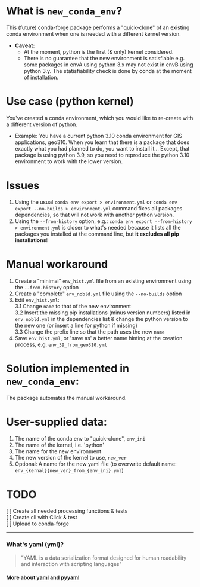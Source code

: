 # What is `new_conda_env`?
This (future) conda-forge package performs a "quick-clone" of an existing conda environment when one is needed with a different kernel version.  
* **Caveat:**
  - At the moment, python is the first (& only) kernel considered.
  - There is no guarantee that the new environment is satisfiable e.g. some packages in envA using python 3.x may not exist in envB using python 3.y. The statisfiability check is done by conda at the moment of installation.

# Use case (python kernel)

You've created a conda environment, which you would like to re-create with a different version of python.
* Example: You have a current python 3.10 conda environment for GIS applications, geo310. When you learn that there is a package that does exactly what you had planned to do, you want to install it... Except, that package is using python 3.9, so you need to reproduce the python 3.10 environment to work with the lower version.

# Issues
1. Using the usual `conda env export > environment.yml` or  `conda env export --no-builds > environment.yml` command fixes all packages dependencies, so that will not work with another python version.
2. Using the `--from-history` option, e.g.: `conda env export --from-history > environment.yml` is closer to what's needed because it lists all the packages you installed at the command line, but __it excludes all pip installations__!

# Manual workaround
 1. Create a "minimal" `env_hist.yml` file from an existing environment using the `--from-history` option
 2. Create a "complete" `env_nobld.yml` file using the `--no-builds` option
 3. Edit `env_hist.yml`:    
   3.1 Change `name` to that of the new environment  
   3.2 Insert the missing pip installations (minus version numbers) listed in `env_nobld.yml` in the dependencies list & change the python version to the new one (or insert a line for python if missing)  
   3.3 Change the prefix line so that the path uses the new `name`  
 4. Save `env_hist.yml`, or 'save as' a better name hinting at the creation process, e.g. `env_39_from_geo310.yml`

# Solution implemented in `new_conda_env`:
The package automates the manual workaround.

# User-supplied data:
1. The name of the conda env to "quick-clone", `env_ini`
2. The name of the kernel, i.e. 'python'
2. The name for the new environment
2. The new version of the kernel to use, `new_ver`
3. Optional: A name for the new yaml file (to overwrite default name: `env_{kernal}{new_ver}_from_{env_ini}.yml`)

# TODO
 [ ] Create all needed processing functions & tests  
 [ ] Create cli with Click & test  
 [ ] Upload to conda-forge  
 
---

### What's yaml (yml)?
>"YAML is a data serialization format designed for human readability and interaction with scripting languages"
#### More about [yaml](https://github.com/yaml/yaml-spec/blob/main/spec/1.2.2/spec.md) and [pyyaml](https://pypi.org/project/PyYAML/)
